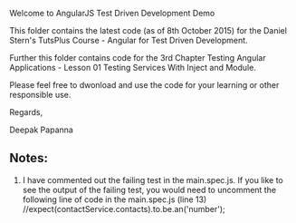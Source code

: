 Welcome to AngularJS Test Driven Development Demo

This folder contains the latest code (as of 8th October 2015) for the Daniel Stern's TutsPlus Course - Angular for Test Driven Development.

Further this folder contains code for the 3rd Chapter Testing Angular Applications - Lesson 01 Testing Services With Inject and Module. 

Please feel free to dwonload and use the code for your learning or other responsible use.

Regards, 

Deepak Papanna

Notes:
-------

1. I have commented out the failing test in the main.spec.js. If you like to see the output of the failing test, you would need to uncomment the following line of code in the main.spec.js
    (line 13)
    //expect(contactService.contacts).to.be.an('number');